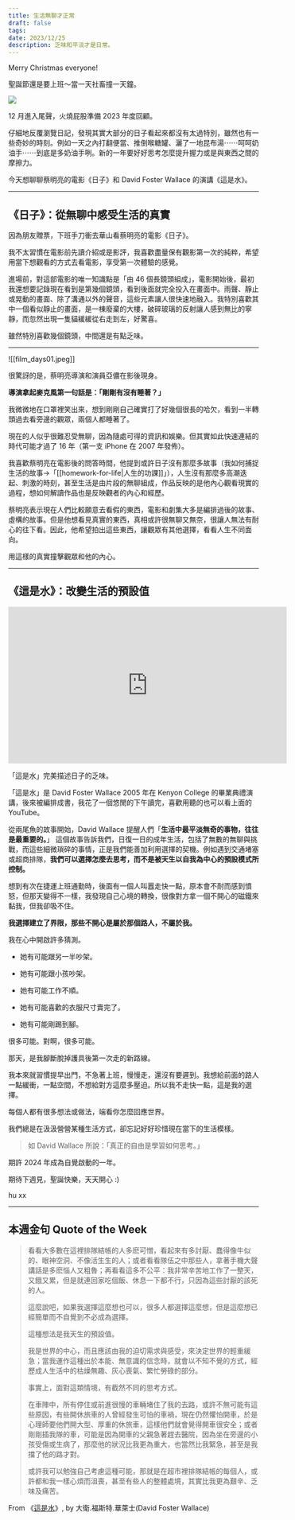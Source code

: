 ```yaml
---
title: 生活無聊才正常
draft: false
tags: 
date: 2023/12/25
description: 乏味和平淡才是日常。
---
```

Merry Christmas everyone!

聖誕節還是要上班～當一天社畜撞一天鐘。

![](https://media.tenor.com/-U3e0m8uZecAAAAC/ive-got-a-lot-of-work-to-do-santa-claus.gif)

12 月進入尾聲，火燒屁股準備 2023 年度回顧。

仔細地反覆瀏覽日記，發現其實大部分的日子看起來都沒有太過特別，雖然也有一些奇妙的時刻。例如一天之內打翻便當、推倒喉糖罐、灑了一地昆布湯⋯⋯呵呵奶油手⋯⋯到底是多奶油手咧。新的一年要好好思考怎麼提升握力或是與東西之間的摩擦力。

今天想聊聊蔡明亮的電影《日子》和 David Foster Wallace 的演講《這是水》。

---

## **《日子》：從無聊中感受生活的真實**

因為朋友贈票，下班手刀衝去華山看蔡明亮的電影《日子》。

我不太習慣在電影前先讀介紹或是影評，我喜歡盡量保有觀影第一次的純粹，希望用當下想觀看的方式去看電影，享受第一次體驗的感覺。

進場前，對這部電影的唯一知識點是「由 46 個長鏡頭組成」，電影開始後，最初我還想要記錄現在看到是第幾個鏡頭，看到後面就完全投入在畫面中。雨聲、靜止或晃動的畫面、除了溝通以外的聲音，這些元素讓人很快速地融入。我特別喜歡其中一個看似靜止的畫面，是一棟廢棄的大樓，破碎玻璃的反射讓人感到無比的寧靜，而忽然出現一隻貓緩緩從右走到左，好驚喜。

雖然特別喜歡幾個鏡頭，中間還是有點乏味。

---

![[film_days01.jpeg]]

很驚訝的是，蔡明亮導演和演員亞儂在影後現身。

**導演拿起麥克風第一句話是：「剛剛有沒有睡著？」**

我微微地在口罩裡笑出來，想到剛剛自己確實打了好幾個很長的哈欠，看到一半轉頭過去看旁邊的觀眾，兩個人都睡著了。

現在的人似乎很難忍受無聊，因為隨處可得的資訊和娛樂。但其實如此快速連結的時代可能才過了 16 年（第一支 iPhone 在 2007 年發佈）。

我喜歡蔡明亮在電影後的問答時間，他提到或許日子沒有那麼多故事（我如何捕捉生活的故事→「[[homework-for-life|人生的功課]]」），人生沒有那麼多高潮迭起、刺激的時刻，甚至生活是由片段的無聊組成，作品反映的是他內心觀看現實的過程，想如何解讀作品也是反映觀者的內心和經歷。

蔡明亮表示現在人們比較願意去看假的東西，電影和劇集大多是編排過後的故事、虛構的故事。但是他想看見真實的東西，真相或許很無聊又無奈，很讓人無法有耐心的往下看。因此，他希望拍出這些東西，讓觀眾有其他選擇，看看人生不同面向。

用這樣的真實撞擊觀眾和他的內心。

---

## 《這是水》：改變生活的預設值

<iframe width="560" height="315" src="https://www.youtube.com/embed/nSYLeqWZwSw?si=v8skgVQiTaqQr8Gx" title="YouTube video player" frameborder="0" allow="accelerometer; autoplay; clipboard-write; encrypted-media; gyroscope; picture-in-picture; web-share" referrerpolicy="strict-origin-when-cross-origin" allowfullscreen></iframe>

「這是水」完美描述日子的乏味。

「這是水」是 David Foster Wallace 2005 年在 Kenyon College 的畢業典禮演講，後來被編排成書，我花了一個悠閒的下午讀完，喜歡用聽的也可以看上面的 YouTube。

從兩尾魚的故事開始，David Wallace 提醒人們「**生活中最平淡無奇的事物，往往是最重要的。**」 這個故事告訴我們，日復一日的成年生活，包括了無數的無聊與挑戰，而這些細微瑣碎的事情，正是我們能善加利用選擇的契機。例如遇到交通堵塞或超商排隊，**我們可以選擇怎麼去思考，而不是被天生以自我為中心的預設模式所控制。**

想到有次在捷運上班通勤時，後面有一個人叫囂走快一點，原本會不耐而感到憤怒，但那天變得不一樣，我發現自己心境的轉換，很像對方拿一個不開心的磁鐵來黏我，但我卻吸不住。

**我選擇建立了界限，那些不開心是屬於那個路人，不屬於我。**

我在心中開啟許多猜測。

- 她有可能跟另一半吵架。
    

- 她有可能跟小孩吵架。
    

- 她有可能工作不順。
    

- 她有可能喜歡的衣服尺寸賣完了。
    

- 她有可能剛踢到腳。
    

很多可能。對啊，很多可能。

那天，是我腳斷脫掉護具後第一次走的新路線。

我本來就習慣提早出門，不急著上班，慢慢走，還沒有要遲到。我想給前面的路人一點緩衝，一點空間，不想給對方這麼多壓迫。所以我不走快一點，這是我的選擇。

每個人都有很多想法或做法，端看你怎麼回應世界。

我們總是在汲汲營營某種生活方式，卻忘記好好珍惜現在當下的生活模樣。

> 如 David Wallace 所說：「真正的自由是學習如何思考。」

期許 2024 年成為自覺啟動的一年。

期待下週見，聖誕快樂，天天開心 :)

hu xx

---

## **本週金句 Quote of the Week**

> 看看大多數在這裡排隊結帳的人多麽可憎，看起來有多討厭、蠢得像牛似的、眼神空洞、不像活生生的人；或者看看隊伍之中那些人，拿著手機大聲講話是多麽惱人又粗魯；再看看這多不公平：我非常辛苦地工作了一整天，又餓又累，但是就連回家吃個飯、休息一下都不行，只因為這些討厭的該死的人。  
>   
> 這麼說吧，如果我選擇這麼想也可以，很多人都選擇這麼想，但是這麼想已經簡單而不自覺到不必成為選擇。  
>   
> 這種想法是我天生的預設值。  
>   
> 我是世界的中心，而且應該由我的迫切需求與感受，來決定世界的輕重緩急；當我運作這種出於本能、無意識的信念時，就會以不知不覺的方式，經歷成人生活中的枯燥無趣、灰心喪氣、繁忙勞碌的部分。  
>   
> 事實上，面對這類情境，有截然不同的思考方式。  
>   
> 在車陣中，所有停住或前進很慢的車輛堵住了我的去路，或許不無可能有這些原因，有些開休旅車的人曾經發生可怕的車禍，現在仍然懼怕開車，於是心理師要他們開大型、厚重的休旅車，這樣他們就會覺得開車很安全；或者剛剛插我隊的車，可能是因為開車的父親急著趕去醫院，因為坐在旁邊的小孩受傷或生病了，那麼他的狀況比我更為重大，也當然比我緊急，甚至是我擋了他的路才對。  
>   
> 或許我可以勉強自己考慮這種可能，那就是在超市裡排隊結帳的每個人，或許都和我一樣心煩而沮喪，甚至有些人的整體處境，其實比我更為艱辛、乏味及痛苦。

From 《[這是水](https://book.tpml.edu.tw/bookDetail/282174?qs=%7B%5Eurl3%2C%2Fsearch4%2Cquery%5E%3A%7B%5E%2Cs23%2CFullText4%2C%2Cs13%2C%E9%80%99%E6%98%AF%E6%B0%B4%5E%7D%7D&serialNo=1&ref=chinghannhu.com)》, by 大衛.福斯特.華萊士(David Foster Wallace)